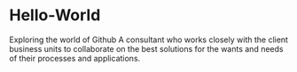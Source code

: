# Hello-World
Exploring the world of Github
A consultant who works closely with the client business units to collaborate on the best solutions for the wants and needs of their processes and applications.
